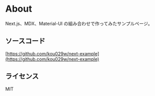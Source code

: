 # About

Next.js、MDX、Material-UI の組み合わせで作ってみたサンプルページ。

## ソースコード

[https://github.com/kou029w/next-example](https://github.com/kou029w/next-example)

## ライセンス

MIT
